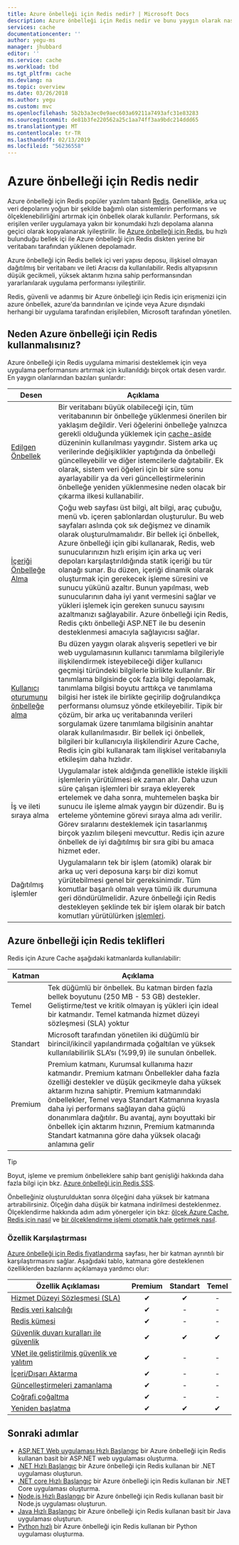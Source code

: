 ```yaml
---
title: Azure önbelleği için Redis nedir? | Microsoft Docs
description: Azure önbelleği için Redis nedir ve bunu yaygın olarak nasıl kullanıldığını öğrenin.
services: cache
documentationcenter: ''
author: yegu-ms
manager: jhubbard
editor: ''
ms.service: cache
ms.workload: tbd
ms.tgt_pltfrm: cache
ms.devlang: na
ms.topic: overview
ms.date: 03/26/2018
ms.author: yegu
ms.custom: mvc
ms.openlocfilehash: 5b2b3a3ec0e9aec603a69211a7493afc31e83283
ms.sourcegitcommit: de81b3fe220562a25c1aa74ff3aa9bdc214ddd65
ms.translationtype: MT
ms.contentlocale: tr-TR
ms.lasthandoff: 02/13/2019
ms.locfileid: "56236558"
---
```

# <a name="what-is-azure-cache-for-redis"></a>Azure önbelleği için Redis nedir

Azure önbelleği için Redis popüler yazılım tabanlı [Redis](https://redis.io/). Genellikle, arka uç veri depolarını yoğun bir şekilde bağımlı olan sistemlerin performans ve ölçeklenebilirliğini artırmak için önbellek olarak kullanılır. Performans, sık erişilen veriler uygulamaya yakın bir konumdaki hızlı depolama alanına geçici olarak kopyalanarak iyileştirilir. İle [Azure önbelleği için Redis](https://redis.io/), bu hızlı bulunduğu bellek içi ile Azure önbelleği için Redis diskten yerine bir veritabanı tarafından yüklenen depolamadır.

Azure önbelleği için Redis bellek içi veri yapısı deposu, ilişkisel olmayan dağıtılmış bir veritabanı ve ileti Aracısı da kullanılabilir. Redis altyapısının düşük gecikmeli, yüksek aktarım hızına sahip performansından yararlanılarak uygulama performansı iyileştirilir.

Redis, güvenli ve adanmış bir Azure önbelleği için Redis için erişmenizi için azure önbellek, azure'da barındırılan ve içinde veya Azure dışındaki herhangi bir uygulama tarafından erişilebilen, Microsoft tarafından yönetilen.

## <a name="why-use-azure-cache-for-redis"></a>Neden Azure önbelleği için Redis kullanmalısınız?

Azure önbelleği için Redis uygulama mimarisi desteklemek için veya uygulama performansını artırmak için kullanıldığı birçok ortak desen vardır. En yaygın olanlarından bazıları şunlardır:

| Desen      | Açıklama                                        |
| ------------ | -------------------------------------------------- |
| [Edilgen Önbellek](cache-web-app-cache-aside-leaderboard.md) | Bir veritabanı büyük olabileceği için, tüm veritabanının bir önbelleğe yüklenmesi önerilen bir yaklaşım değildir. Veri öğelerini önbelleğe yalnızca gerekli olduğunda yüklemek için [cache-aside](https://docs.microsoft.com/azure/architecture/patterns/cache-aside) düzeninin kullanılması yaygındır. Sistem arka uç verilerinde değişiklikler yaptığında da önbelleği güncelleyebilir ve diğer istemcilerle dağıtabilir. Ek olarak, sistem veri öğeleri için bir süre sonu ayarlayabilir ya da veri güncelleştirmelerinin önbelleğe yeniden yüklenmesine neden olacak bir çıkarma ilkesi kullanabilir.|
| [İçeriği Önbelleğe Alma](cache-aspnet-output-cache-provider.md) | Çoğu web sayfası üst bilgi, alt bilgi, araç çubuğu, menü vb. içeren şablonlardan oluşturulur. Bu web sayfaları aslında çok sık değişmez ve dinamik olarak oluşturulmamalıdır. Bir bellek içi önbellek, Azure önbelleği için gibi kullanarak, Redis, web sunucularınızın hızlı erişim için arka uç veri depoları karşılaştırıldığında statik içeriği bu tür olanağı sunar. Bu düzen, içeriği dinamik olarak oluşturmak için gerekecek işleme süresini ve sunucu yükünü azaltır. Bunun yapılması, web sunucularının daha iyi yanıt vermesini sağlar ve yükleri işlemek için gereken sunucu sayısını azaltmanızı sağlayabilir. Azure önbelleği için Redis, Redis çıktı önbelleği ASP.NET ile bu desenin desteklenmesi amacıyla sağlayıcısı sağlar.|
| [Kullanıcı oturumunu önbelleğe alma](cache-aspnet-session-state-provider.md) | Bu düzen yaygın olarak alışveriş sepetleri ve bir web uygulamasının kullanıcı tanımlama bilgileriyle ilişkilendirmek isteyebileceği diğer kullanıcı geçmişi türündeki bilgilerle birlikte kullanılır. Bir tanımlama bilgisinde çok fazla bilgi depolamak, tanımlama bilgisi boyutu arttıkça ve tanımlama bilgisi her istek ile birlikte geçirilip doğrulandıkça performansı olumsuz yönde etkileyebilir. Tipik bir çözüm, bir arka uç veritabanında verileri sorgulamak üzere tanımlama bilgisinin anahtar olarak kullanılmasıdır. Bir bellek içi önbellek, bilgileri bir kullanıcıyla ilişkilendirir Azure Cache, Redis için gibi kullanarak tam ilişkisel veritabanıyla etkileşim daha hızlıdır. |
| İş ve ileti sıraya alma | Uygulamalar istek aldığında genellikle istekle ilişkili işlemlerin yürütülmesi ek zaman alır. Daha uzun süre çalışan işlemleri bir sıraya ekleyerek ertelemek ve daha sonra, muhtemelen başka bir sunucu ile işleme almak yaygın bir düzendir. Bu iş erteleme yöntemine görevi sıraya alma adı verilir. Görev sıralarını desteklemek için tasarlanmış birçok yazılım bileşeni mevcuttur. Redis için azure önbellek de iyi dağıtılmış bir sıra gibi bu amaca hizmet eder.|
| Dağıtılmış işlemler | Uygulamaların tek bir işlem (atomik) olarak bir arka uç veri deposuna karşı bir dizi komut yürütebilmesi genel bir gereksinimdir. Tüm komutlar başarılı olmalı veya tümü ilk durumuna geri döndürülmelidir. Azure önbelleği için Redis destekleyen şeklinde tek bir işlem olarak bir batch komutları yürütülürken [işlemleri](https://redis.io/topics/transactions). |

## <a name="azure-cache-for-redis-offerings"></a>Azure önbelleği için Redis teklifleri

Redis için Azure Cache aşağıdaki katmanlarda kullanılabilir:

| Katman | Açıklama |
|---|---|
Temel | Tek düğümlü bir önbellek. Bu katman birden fazla bellek boyutunu (250 MB - 53 GB) destekler. Geliştirme/test ve kritik olmayan iş yükleri için ideal bir katmandır. Temel katmanda hizmet düzeyi sözleşmesi (SLA) yoktur |
| Standart | Microsoft tarafından yönetilen iki düğümlü bir birincil/ikincil yapılandırmada çoğaltılan ve yüksek kullanılabilirlik SLA’sı (%99,9) ile sunulan önbellek. |
| Premium | Premium katmanı, Kurumsal kullanıma hazır katmandır. Premium katmanı Önbellekler daha fazla özelliği destekler ve düşük gecikmeyle daha yüksek aktarım hızına sahiptir. Premium katmanındaki önbellekler, Temel veya Standart Katmanına kıyasla daha iyi performans sağlayan daha güçlü donanımlara dağıtılır. Bu avantaj, aynı boyuttaki bir önbellek için aktarım hızının, Premium katmanında Standart katmanına göre daha yüksek olacağı anlamına gelir |

> [!TIP]
> Boyut, işleme ve premium önbelleklere sahip bant genişliği hakkında daha fazla bilgi için bkz. [Azure önbelleği için Redis SSS](cache-faq.md#what-azure-cache-for-redis-offering-and-size-should-i-use).
>

Önbelleğiniz oluşturulduktan sonra ölçeğini daha yüksek bir katmana artırabilirsiniz. Ölçeğin daha düşük bir katmana indirilmesi desteklenmez. Ölçeklendirme hakkında adım adım yönergeler için bkz: [ölçek Azure Cache, Redis için nasıl](cache-how-to-scale.md) ve [bir ölçeklendirme işlemi otomatik hale getirmek nasıl](cache-how-to-scale.md#how-to-automate-a-scaling-operation).

### <a name="feature-comparision"></a>Özellik Karşılaştırması

[Azure önbelleği için Redis fiyatlandırma](https://azure.microsoft.com/pricing/details/cache/) sayfası, her bir katman ayrıntılı bir karşılaştırmasını sağlar. Aşağıdaki tablo, katmana göre desteklenen özelliklerden bazılarını açıklamaya yardımcı olur:

| Özellik Açıklaması | Premium | Standart | Temel |
| ------------------- | :-----: | :------: | :---: |
| [Hizmet Düzeyi Sözleşmesi (SLA)](https://azure.microsoft.com/support/legal/sla/cache/v1_0/) |✔|✔|-|
| [Redis veri kalıcılığı](cache-how-to-premium-persistence.md) |✔|-|-|
| [Redis kümesi](cache-how-to-premium-clustering.md) |✔|-|-|
| [Güvenlik duvarı kuralları ile güvenlik](cache-configure.md#firewall) |✔|✔|✔|
| [VNet ile geliştirilmiş güvenlik ve yalıtım](cache-how-to-premium-vnet.md) |✔|-|-|
| [İçeri/Dışarı Aktarma](cache-how-to-import-export-data.md) |✔|-|-|
| [Güncelleştirmeleri zamanlama](cache-administration.md#schedule-updates) |✔|-|-|
| [Coğrafi çoğaltma](cache-how-to-geo-replication.md) |✔|-|-|
| [Yeniden başlatma](cache-administration.md#reboot) |✔|✔|✔|

## <a name="next-steps"></a>Sonraki adımlar

* [ASP.NET Web uygulaması Hızlı Başlangıç](cache-web-app-howto.md) bir Azure önbelleği için Redis kullanan basit bir ASP.NET web uygulaması oluşturma.
* [.NET Hızlı Başlangıç](cache-dotnet-how-to-use-azure-redis-cache.md) bir Azure önbelleği için Redis kullanan bir .NET uygulaması oluşturun.
* [.NET core Hızlı Başlangıç](cache-dotnet-core-quickstart.md) bir Azure önbelleği için Redis kullanan bir .NET Core uygulaması oluşturma.
* [Node.js Hızlı Başlangıç](cache-nodejs-get-started.md) bir Azure önbelleği için Redis kullanan basit bir Node.js uygulaması oluşturun.
* [Java Hızlı Başlangıç](cache-java-get-started.md) bir Azure önbelleği için Redis kullanan basit bir Java uygulaması oluşturun.
* [Python hızlı](cache-python-get-started.md) bir Azure önbelleği için Redis kullanan bir Python uygulaması oluşturma.
